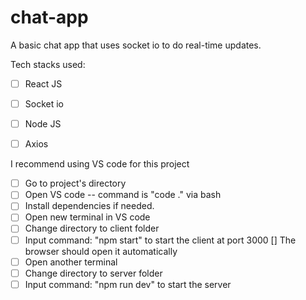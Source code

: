 # chat-app
A basic chat app that uses socket io to do real-time updates.

Tech stacks used: 
- [ ] React JS
- [ ] Socket io
- [ ] Node JS
- [ ] Axios


I recommend using VS code for this project

- [ ] Go to project's directory
- [ ] Open VS code -- command is "code ." via bash
- [ ] Install dependencies if needed.
- [ ] Open new terminal in VS code
- [ ] Change directory to client folder
- [ ] Input command: "npm start" to start the client at port 3000
        [] The browser should open it automatically
- [ ] Open another terminal
- [ ] Change directory to server folder
- [ ] Input command: "npm run dev" to start the server
